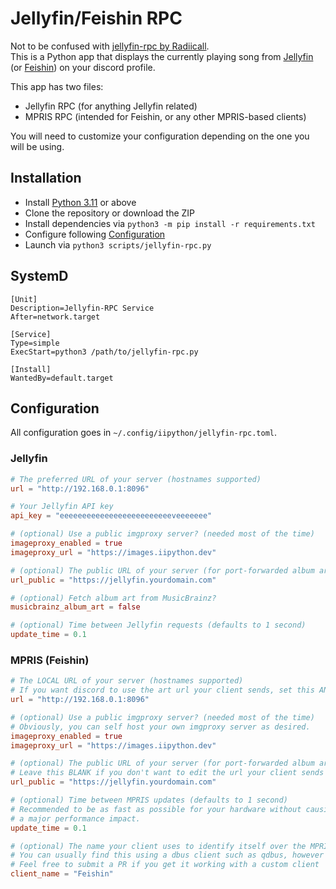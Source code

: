 # Jellyfin/Feishin RPC

Not to be confused with [jellyfin-rpc by Radiicall](https://github.com/Radiicall/jellyfin-rpc).  
This is a Python app that displays the currently playing song from [Jellyfin](https://jellyfin.org/) (or [Feishin](https://github.com/jeffvli/feishin)) on your discord profile.  

This app has two files:
- Jellyfin RPC (for anything Jellyfin related)
- MPRIS RPC (intended for Feishin, or any other MPRIS-based clients)

You will need to customize your configuration depending on the one you will be using.

## Installation

- Install [Python 3.11](https://python.org) or above
- Clone the repository or download the ZIP
- Install dependencies via `python3 -m pip install -r requirements.txt`
- Configure following [Configuration](#configuration)
- Launch via `python3 scripts/jellyfin-rpc.py`

## SystemD

```
[Unit]
Description=Jellyfin-RPC Service
After=network.target

[Service]
Type=simple
ExecStart=python3 /path/to/jellyfin-rpc.py

[Install]
WantedBy=default.target
```

## Configuration

All configuration goes in `~/.config/iipython/jellyfin-rpc.toml`.

### Jellyfin

```toml
# The preferred URL of your server (hostnames supported)
url = "http://192.168.0.1:8096"

# Your Jellyfin API key
api_key = "eeeeeeeeeeeeeeeeeeeeeeeeeveeeeeee"

# (optional) Use a public imgproxy server? (needed most of the time)
imageproxy_enabled = true
imageproxy_url = "https://images.iipython.dev"

# (optional) The public URL of your server (for port-forwarded album art)
url_public = "https://jellyfin.yourdomain.com"

# (optional) Fetch album art from MusicBrainz?
musicbrainz_album_art = false

# (optional) Time between Jellyfin requests (defaults to 1 second)
update_time = 0.1
```

### MPRIS (Feishin)

```toml
# The LOCAL URL of your server (hostnames supported)
# If you want discord to use the art url your client sends, set this AND url_public to ""
url = "http://192.168.0.1:8096"

# (optional) Use a public imgproxy server? (needed most of the time)
# Obviously, you can self host your own imgproxy server as desired.
imageproxy_enabled = true
imageproxy_url = "https://images.iipython.dev"

# (optional) The public URL of your server (for port-forwarded album art, passed to imgproxy)
# Leave this BLANK if you don't want to edit the url your client sends
url_public = "https://jellyfin.yourdomain.com"

# (optional) Time between MPRIS updates (defaults to 1 second)
# Recommended to be as fast as possible for your hardware without causing
# a major performance impact.
update_time = 0.1

# (optional) The name your client uses to identify itself over the MPRIS dbus API
# You can usually find this using a dbus client such as qdbus, however milage may vary
# Feel free to submit a PR if you get it working with a custom client
client_name = "Feishin"
```

